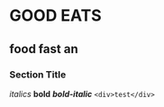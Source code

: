 # GOOD EATS
## food fast an
### Section Title

*italics*
**bold**
***bold-italic***
`<div>test</div>`